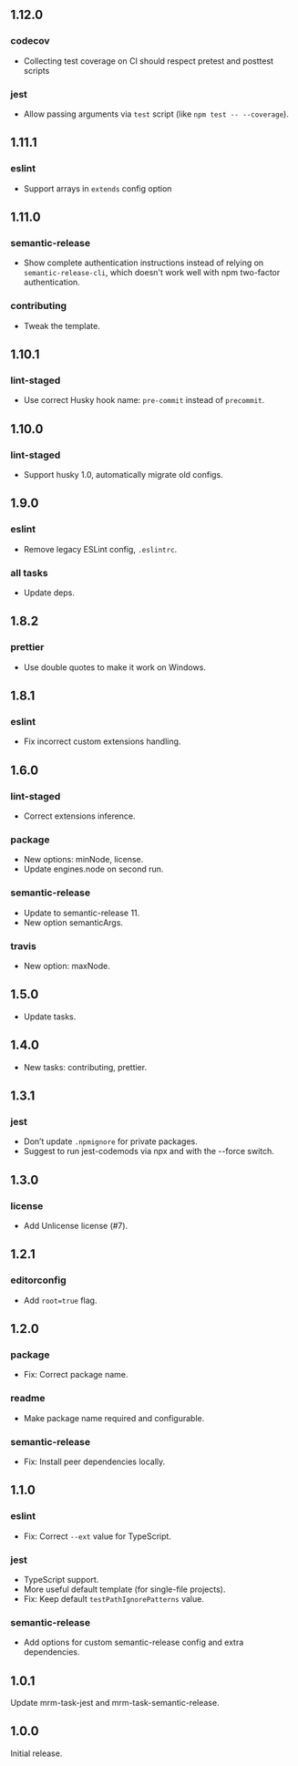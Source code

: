 ## 1.12.0

### codecov

- Collecting test coverage on CI should respect pretest and posttest scripts

### jest

- Allow passing arguments via `test` script (like `npm test -- --coverage`).

## 1.11.1

### eslint

- Support arrays in `extends` config option

## 1.11.0

### semantic-release

- Show complete authentication instructions instead of relying on `semantic-release-cli`, which doesn't work well with npm two-factor authentication.

### contributing

- Tweak the template.

## 1.10.1

### lint-staged

- Use correct Husky hook name: `pre-commit` instead of `precommit`.

## 1.10.0

### lint-staged

- Support husky 1.0, automatically migrate old configs.

## 1.9.0

### eslint

- Remove legacy ESLint config, `.eslintrc`.

### all tasks

- Update deps.

## 1.8.2

### prettier

- Use double quotes to make it work on Windows.

## 1.8.1

### eslint

- Fix incorrect custom extensions handling.

## 1.6.0

### lint-staged

- Correct extensions inference.

### package

- New options: minNode, license.
- Update engines.node on second run.

### semantic-release

- Update to semantic-release 11.
- New option semanticArgs.

### travis

- New option: maxNode.

## 1.5.0

- Update tasks.

## 1.4.0

- New tasks: contributing, prettier.

## 1.3.1

### jest

- Don’t update `.npmignore` for private packages.
- Suggest to run jest-codemods via npx and with the --force switch.

## 1.3.0

### license

- Add Unlicense license (#7).

## 1.2.1

### editorconfig

- Add `root=true` flag.

## 1.2.0

### package

- Fix: Correct package name.

### readme

- Make package name required and configurable.

### semantic-release

- Fix: Install peer dependencies locally.

## 1.1.0

### eslint

- Fix: Correct `--ext` value for TypeScript.

### jest

- TypeScript support.
- More useful default template (for single-file projects).
- Fix: Keep default `testPathIgnorePatterns` value.

### semantic-release

- Add options for custom semantic-release config and extra dependencies.

## 1.0.1

Update mrm-task-jest and mrm-task-semantic-release.

## 1.0.0

Initial release.
